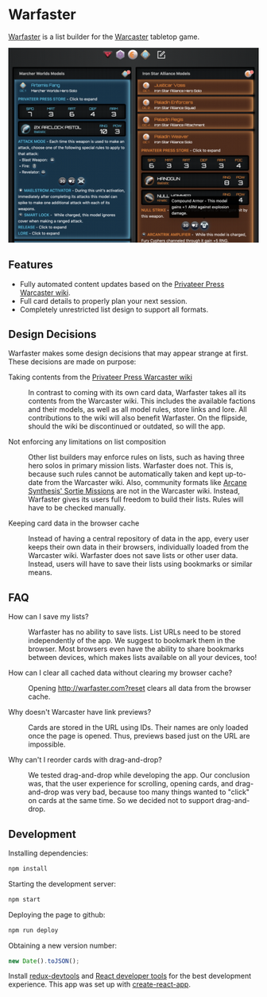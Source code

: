 # Warfaster

[Warfaster][warfaster] is a list builder for the [Warcaster][warcaster] tabletop game.

![Warfaster user interface](./Warfaster.png)

## Features

- Fully automated content updates based on the [Privateer Press Warcaster wiki][warcaster-wiki].
- Full card details to properly plan your next session.
- Completely unrestricted list design to support all formats.

## Design Decisions

Warfaster makes some design decisions that may appear strange at first.
These decisions are made on purpose:

<dl>
<dt>Taking contents from the <a href="https://privateerpress.wiki/index.php?title=Warcaster">Privateer Press Warcaster wiki</a></dt>
<dd>
<p>In contrast to coming with its own card data, Warfaster takes all its contents from the Warcaster wiki. This includes the available factions and their models, as well as all model rules, store links and lore. All contributions to the wiki will also benefit Warfaster. On the flipside, should the wiki be discontinued or outdated, so will the app.</p>
</dd>
<dt>Not enforcing any limitations on list composition</dt>
<dd>
<p>Other list builders may enforce rules on lists, such as having three hero solos in primary mission lists. Warfaster does not. This is, because such rules cannot be automatically taken and kept up-to-date from the Warcaster wiki. Also, community formats like <a href="https://www.arcane-synthesis.com/2022/12/31/mid-size-games-an-alternative-to-primary-missions/">Arcane Synthesis' Sortie Missions</a> are not in the Warcaster wiki. Instead, Warfaster gives its users full freedom to build their lists. Rules will have to be checked manually.</p>
</dd>
<dt>Keeping card data in the browser cache</dt>
<dd>
<p>Instead of having a central repository of data in the app, every user keeps their own data in their browsers, individually loaded from the Warcaster wiki. Warfaster does not save lists or other user data. Instead, users will have to save their lists using bookmarks or similar means.</p>
</dd>
</dl>

## FAQ

<dl>
<dt>How can I save my lists?</dt>
<dd>
<p>Warfaster has no ability to save lists. List URLs need to be stored independently of the app. We suggest to bookmark them in the browser. Most browsers even have the ability to share bookmarks between devices, which makes lists available on all your devices, too!</p>
</dd>
<dt>How can I clear all cached data without clearing my browser cache?</dt>
<dd>
<p>Opening <a href="http://warfaster.com?reset">http://warfaster.com?reset</a> clears all data from the browser cache.</p>
</dd>
<dt>Why doesn't Warcaster have link previews?</dt>
<dd>
<p>Cards are stored in the URL using IDs. Their names are only loaded once the page is opened. Thus, previews based just on the URL are impossible.</p>
</dd>
<dt>Why can't I reorder cards with drag-and-drop?</dt>
<dd>
<p>We tested drag-and-drop while developing the app. Our conclusion was, that the user experience for scrolling, opening cards, and drag-and-drop was very bad, because too many things wanted to "click" on cards at the same time. So we decided not to support drag-and-drop.</p>
</dd>
</dl>

## Development

Installing dependencies:

```bash
npm install
```

Starting the development server:

```bash
npm start
```

Deploying the page to github:

```bash
npm run deploy
```

Obtaining a new version number:

```javascript
new Date().toJSON();
```

Install [redux-devtools][redux-devtools] and [React developer tools][react-devtools] for the best development experience. This app was set up with [create-react-app][create-react-app].

[create-react-app]: https://create-react-app.dev/
[react-devtools]: https://react.dev/learn/react-developer-tools
[redux-devtools]: https://github.com/reduxjs/redux-devtools
[sortie-missions]: https://www.arcane-synthesis.com/2022/12/31/mid-size-games-an-alternative-to-primary-missions/
[warcaster]: http://warcaster.com
[warcaster-wiki]: https://privateerpress.wiki/index.php?title=Warcaster
[warfaster]: http://warfaster.com
